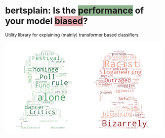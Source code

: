# bertsplain: Is the <span style="background-color: #8fb38f;">performance</span> of your model <span style="background-color: #e3aab0;">biased</span>?
Utility library for explaining (mainly) transformer based classifiers. 

![alt text](data/biases.png)